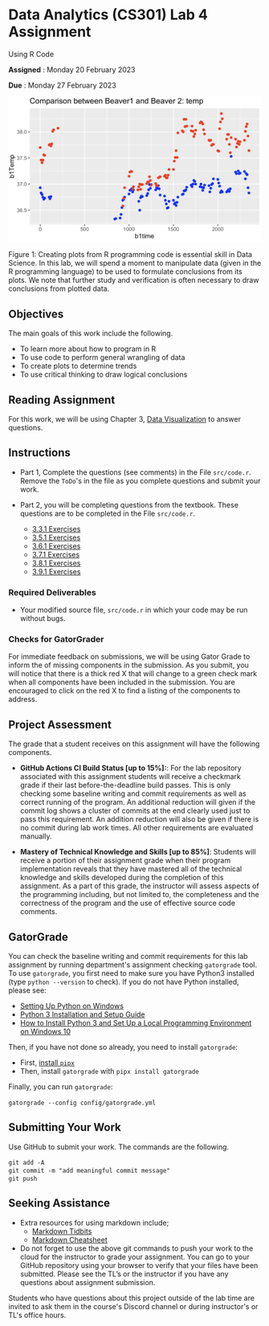 # Data Analytics (CS301) Lab 4 Assignment

Using R Code

**Assigned** : Monday 20 February 2023

**Due** : Monday 27 February 2023

![logo](graphics/b12Plot.png)

Figure 1: Creating plots from R programming code is essential skill in Data Science. In this lab, we will spend a moment to manipulate data (given in the R programming language) to be used to formulate conclusions from its plots. We note that further study and verification is often necessary to draw conclusions from plotted data.

## Objectives

The main goals of this work include the following.

* To learn more about how to program in R
* To use code to perform general wrangling of data
* To create plots to determine trends
* To use critical thinking to draw logical conclusions

## Reading Assignment

For this work, we will be using Chapter 3, [Data Visualization](https://r4ds.had.co.nz/data-visualisation.html#data-visualisation) to answer questions. 

##  Instructions

* Part 1, Complete the questions (see comments) in the File `src/code.r`. Remove the `ToDo`'s in the file as you complete questions and submit your work.

* Part 2, you will be completing questions from the textbook. These questions are to be completed in the File `src/code.r`.

    + [3.3.1 Exercises](https://r4ds.had.co.nz/data-visualisation.html#exercises-1)
    + [3.5.1 Exercises](https://r4ds.had.co.nz/data-visualisation.html#exercises-2)
    + [3.6.1 Exercises](https://r4ds.had.co.nz/data-visualisation.html#exercises-3)
    + [3.7.1 Exercises](https://r4ds.had.co.nz/data-visualisation.html#exercises-4)
    + [3.8.1 Exercises](https://r4ds.had.co.nz/data-visualisation.html#exercises-5)
    + [3.9.1 Exercises](https://r4ds.had.co.nz/data-visualisation.html#exercises-6)

### Required Deliverables

* Your modified source file, `src/code.r` in which your code may be run without bugs.

### Checks for GatorGrader

For immediate feedback on submissions, we will be using Gator Grade to inform the of missing components in the submission. As you submit, you will notice that there is a thick red X that will change to a green check mark when all components have been included in the submission. You are encouraged to click on the red X to find a listing of the components to address.

## Project Assessment

The grade that a student receives on this assignment will have the following components.

- **GitHub Actions CI Build Status [up to 15%]:**: For the lab repository associated with this assignment students will receive a checkmark grade if their last before-the-deadline build passes. This is only checking some baseline writing and commit requirements as well as correct running of the program. An additional reduction will given if the commit log shows a cluster of commits at the end clearly used just to pass this requirement. An addition reduction will also be given if there is no commit during lab work times. All other requirements are evaluated manually.

- **Mastery of Technical Knowledge and Skills [up to 85%]**: Students will receive a portion of their assignment grade when their program implementation reveals that they have mastered all of the technical knowledge and skills developed during the completion of this assignment. As a part of this grade, the instructor will assess aspects of the programming including, but not limited to, the completeness and the correctness of the program and the use of effective source code comments.

## GatorGrade

You can check the baseline writing and commit requirements for this lab assignment by running department's assignment checking `gatorgrade` tool. To use `gatorgrade`, you first need to make sure you have Python3 installed (type `python --version` to check). If you do not have Python installed, please see:

- [Setting Up Python on Windows](https://realpython.com/lessons/python-windows-setup/)
- [Python 3 Installation and Setup Guide](https://realpython.com/installing-python/)
- [How to Install Python 3 and Set Up a Local Programming Environment on Windows 10](https://www.digitalocean.com/community/tutorials/how-to-install-python-3-and-set-up-a-local-programming-environment-on-windows-10)

Then, if you have not done so already, you need to install `gatorgrade`:

- First, [install `pipx`](https://pypa.github.io/pipx/installation/)
- Then, install `gatorgrade` with `pipx install gatorgrade`

Finally, you can run `gatorgrade`:

`gatorgrade --config config/gatorgrade.yml`

## Submitting Your Work

Use GitHub to submit your work. The commands are the following.

```
git add -A
git commit -m "add meaningful commit message"
git push
```

## Seeking Assistance

* Extra resources for using markdown include;
  + [Markdown Tidbits](https://www.youtube.com/watch?v=cdJEUAy5IyA)
  + [Markdown Cheatsheet](https://github.com/adam-p/markdown-here/wiki/Markdown-Cheatsheet)
* Do not forget to use the above git commands to push your work to the cloud for the instructor to grade your assignment. You can go to your GitHub repository using your browser to verify that your files have been submitted. Please see the TL’s or the instructor if you have any questions about assignment submission.

Students who have questions about this project outside of the lab time are invited to ask them in the course's Discord channel or during instructor's or TL's office hours.
